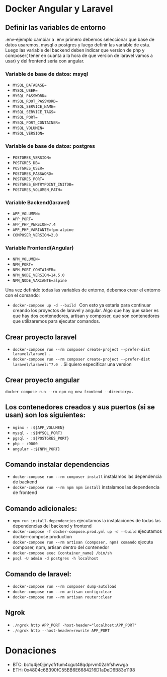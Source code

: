 # Docker Angular y Laravel

## Definir las variables de entorno
.env-ejemplo cambiar a .env primero debemos seleccionar que base de datos usaremos, mysql o postgres y luego definir las variable de esta. Luego las variable del backend deben indicar que version de php y composer( tener en cuanta a la hora de que version de laravel vamos a usar) y del frontend seria con angular.

### Variable de base de datos: msyql
- `MYSQL_DATABASE=`
- `MYSQL_USER=`
- `MYSQL_PASSWORD=`
- `MYSQL_ROOT_PASSWORD=`
- `MYSQL_SERVICE_NAME=`
- `MYSQL_SERVICE_TAGS=`
- `MYSQL_PORT=`
- `MYSQL_PORT_CONTAINER=`
- `MYSQL_VOLUMEN=`
- `MYSQL_VERSION=`
### Variable de base de datos: postgres
- `POSTGRES_VERSION=`
- `POSTGRES_DB=`
- `POSTGRES_USER=`
- `POSTGRES_PASSWORD=`
- `POSTGRES_PORT=`
- `POSTGRES_ENTRYPOINT_INITDB=`
- `POSTGRES_VOLUMEN_PATH=`

### Variable Backend(laravel)
- `APP_VOLUMEN=`
- `APP_PORT=`
- `APP_PHP_VERSION=7.4`
- `APP_PHP_VARIANTE=fpm-alpine`
- `COMPOSER_VERSION=2.0`

### Variable Frontend(Angular)
- `NPM_VOLUMEN=`
- `NPM_PORT=`
- `NPM_PORT_CONTAINER=`
- `NPM_NODE_VERSION=14.5.0`
- `NPM_NODE_VARIANTE=alpine`

Una vez definido todas las variables de entorno, debemos crear el entorno con el comando:
- `docker-compose up -d --build `
Con esto ya estaria para continuar creando los proyectos de laravel y angular. Algo que hay que saber es que hay dos contenedores, artisan y composer, que son contenedores que utilizaremos para ejecutar comandos.

## Crear proyecto laravel
- `docker-compose run --rm composer create-project --prefer-dist laravel/laravel .`
- `docker-compose run --rm composer create-project --prefer-dist laravel/laravel:^7.0 .` Si quiero especificar una version 

## Crear proyecto angular
`docker-compose run --rm npm ng new frontend --directory=.`

## Los contenedores creados y sus puertos (si se usan) son los siguientes:
- `nginx - :${APP_VOLUMEN}`
- `mysql - :${MYSQL_PORT}`
- `pgsql - :${POSTGRES_PORT}`
- `php - :9000`
- `angular -:${NPM_PORT}`

## Comando instalar dependencias
- `docker-compose run --rm composer install` instalamos las dependencia de backend
- `docker-compose run --rm npm npm install` instalamos las dependencia de frontend

## Comando adicionales:
- `npm run install-dependencies` ejecutamos la instalaciones de todas las dependencias del backend y frontend
- `docker-compose -f docker-compose.prod.yml up -d --build` ejecutamos docker-compose production
- `docker-compose run --rm artisan (composer, npm) comando` ejecuta composer, npm, artisan dentro del contenedor
- `docker-compose exec {container_name} /bin/sh`
- `psql -U admin -d postgres -h localhost`

## Comando de laravel:
- `docker-compose run --rm composer dump-autoload` 
- `docker-compose run --rm artisan config:clear`
- `docker-compose run --rm artisan router:clear`

## Ngrok
- `./ngrok http APP_PORT -host-header="localhost:APP_PORT"`
- `./ngrok http --host-header=rewrite APP_PORT`

# Donaciones
- BTC: bc1q4je0jjmycfrfum4cgut48qdprvm02ahfshwwga
- ETH: 0x4804c6B390fC55BB6E6684216D1aDeD6B83e1198
